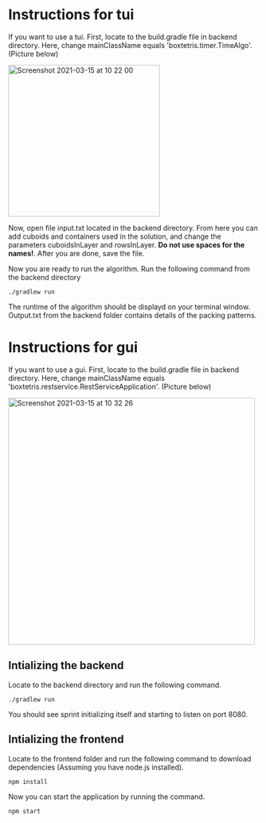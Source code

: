 # Instructions for tui

If you want to use a tui. First, locate to the build.gradle file in backend directory. Here, change mainClassName equals 'boxtetris.timer.TimeAlgo'. (Picture below)

<img width="304" alt="Screenshot 2021-03-15 at 10 22 00" src="https://user-images.githubusercontent.com/70749953/111123644-48ddd780-8578-11eb-9ac8-64a9943450bd.png">

Now, open file input.txt located in the backend directory. From here you can add cuboids and containers used in the solution, and change the parameters cuboidsInLayer and rowsInLayer. **Do not use spaces for the names!**. After you are done, save the file.

Now you are ready to run the algorithm. Run the following command from the backend directory

```
./gradlew run
```

The runtime of the algorithm should be displayd on your terminal window. Output.txt from the backend folder contains details of the packing patterns.

# Instructions for gui

If you want to use a gui. First, locate to the build.gradle file in backend directory. Here, change mainClassName equals 'boxtetris.restservice.RestServiceApplication'. (Picture below)

<img width="495" alt="Screenshot 2021-03-15 at 10 32 26" src="https://user-images.githubusercontent.com/70749953/111124955-bfc7a000-8579-11eb-9e46-9c19ec13c949.png">




## Intializing the backend

Locate to the backend directory and run the following command.

```
./gradlew run
```
You should see sprint initializing itself and starting to listen on port 8080.


## Intializing the frontend

Locate to the frontend folder and run the following command to download dependencies (Assuming you have node.js installed).

```
npm install 
```

Now you can start the application by running the command.

```
npm start
```







